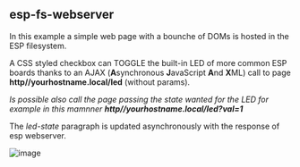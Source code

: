 ## esp-fs-webserver
In this example a simple web page with a bounche of DOMs is hosted in the ESP filesystem.

A CSS styled checkbox can TOGGLE the built-in LED of more common ESP boards thanks to an AJAX (**A**synchronous **J**avaScript **A**nd **X**ML) call to page **http//yourhostname.local/led** (without params).

_Is possible also call the page passing the state wanted for the LED for example in this mamnner **http//yourhostname.local/led?val=1**_

The _led-state_ paragraph is updated asynchronously with the response of esp webserver.

![image](https://user-images.githubusercontent.com/27758688/151001855-ef9093e9-5402-41ad-942d-1d7bbdd7133e.png)
